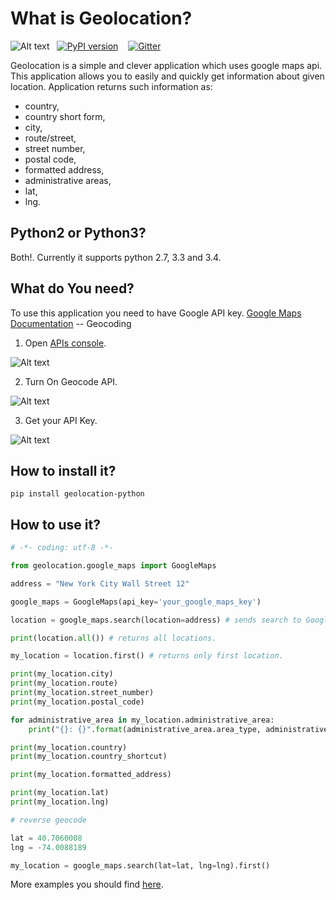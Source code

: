 What is Geolocation?
=====================
![Alt text](https://travis-ci.org/slawek87/geolocation-python.svg?branch=master)&nbsp;&nbsp;&nbsp;[![PyPI version](https://badge.fury.io/py/geolocation-python.svg)](https://pypi.python.org/pypi/geolocation-python/0.1.3)&nbsp;&nbsp;&nbsp;
[![Gitter](https://badges.gitter.im/Join%20Chat.svg)](https://gitter.im/slawek87/geolocation-python?utm_source=badge&utm_medium=badge&utm_campaign=pr-badge&utm_content=badge)

Geolocation is a simple and clever application which uses google maps api.
This application allows you to easily and quickly get information about given location.
Application returns such information as: 

* country, 
* country short form,
* city, 
* route/street, 
* street number,
* postal code,
* formatted address,
* administrative areas,
* lat, 
* lng.

Python2 or Python3?
-------------------
Both!. Currently it supports python 2.7, 3.3 and 3.4.

What do You need?
-----------------
To use this application you need to have Google API key.
    [Google Maps Documentation](https://developers.google.com/maps/documentation/geocoding/) -- Geocoding

1. Open [APIs console](https://code.google.com/apis/console).

  ![Alt text](https://github.com/slawek87/geolocation-python/blob/master/docs/images/geocode-1.png?raw=true "APIs console")

2. Turn On Geocode API.

  ![Alt text](https://github.com/slawek87/geolocation-python/blob/master/docs/images/geocode-2.png?raw=true "Geocode Api")

3. Get your API Key.

  ![Alt text](https://github.com/slawek87/geolocation-python/blob/master/docs/images/geocode-3.png?raw=true "API KEY")


How to install it?
-------------------
    pip install geolocation-python


How to use it?
-----------------------
```python
# -*- coding: utf-8 -*-

from geolocation.google_maps import GoogleMaps

address = "New York City Wall Street 12"

google_maps = GoogleMaps(api_key='your_google_maps_key') 

location = google_maps.search(location=address) # sends search to Google Maps.

print(location.all()) # returns all locations.

my_location = location.first() # returns only first location.

print(my_location.city)
print(my_location.route)
print(my_location.street_number)
print(my_location.postal_code)

for administrative_area in my_location.administrative_area:
    print("{}: {}".format(administrative_area.area_type, administrative_area.name))

print(my_location.country)
print(my_location.country_shortcut)

print(my_location.formatted_address)

print(my_location.lat)
print(my_location.lng)

# reverse geocode

lat = 40.7060008
lng = -74.0088189

my_location = google_maps.search(lat=lat, lng=lng).first()

```

More examples you should find [here](https://github.com/slawek87/geolocation-python/tree/master/examples).

